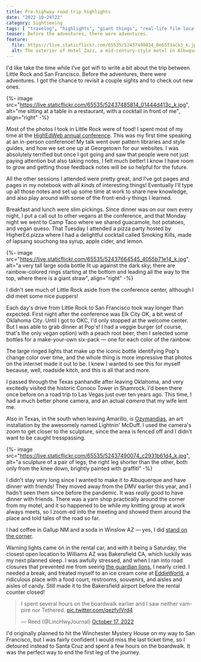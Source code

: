 ```yaml
---
title: Pre-highway road trip highlights
date: "2022-10-24T22"
category: Sightseeing
tags: [ "travelog", "highlights", "giant things", "real-life film locations", "car trouble", "arkansas", "oklahoma", "texas", "new mexico", "arizona", "california" ]
teaser: Before the adventures, there were adventures.
feature:
  file: https://live.staticflickr.com/65535/52437490834_0e65f3acb3_k.jpg
  alt: The exterior of Hotel Zazz, a mid-century-style motel in Albuquerque. There are two stories, with a white facade, turquoise doors, and bold-colored artificial flowers decorating the railing.
---
```


I'd like take the time while I've got wifi to write a bit about the trip between Little Rock and San Francisco. Before the adventures, there were adventures. I got the chance to revisit a couple sights and to check out new ones.

{%- image src="https://live.staticflickr.com/65535/52437485814_01444d413c_k.jpg", alt="me sitting at a table in a restaurant, with a cocktail in front of me", align="right" -%}

Most of the photos I took in Little Rock were of food! I spent most of my time at the [HighEdWeb annual conference](https://events.highedweb.org/heweb22). This was my first time speaking at an in-person conference! My talk went over pattern libraries and style guides, and how we set one up at Georgetown for our websites. I was absolutely terrified but once I got going and saw that people were not just paying attention but also taking notes, I felt much better! I know I have room to grow and getting those feedback notes will be so helpful for the future.

All the other sessions I attended were pretty great, and I've got pages and pages in my notebook with all _kinds_ of interesting things! Eventually I'll type up all those notes and set up some time at work to share new knowledge, and also play around with some of the front-end-y things I learned.

Breakfast and lunch were slim pickings. Since dinner was on our own every night, I put a call out to other vegans at the conference, and that Monday night we went to Camp Taco where we shared guacamole, hot potatoes, and vegan queso. That Tuesday I attended a pizza party hosted by HigherEd.pizza where I had a delightful cocktail called Smoking Kills, made of lapsang souchong tea syrup, apple cider, and lemon.

{%- image src="https://live.staticflickr.com/65535/52437664545_4055b71e14_k.jpg", alt="a very tall large soda bottle lit up against the dark sky; there are rainbow-colored rings starting at the bottom and leading all the way to the top, where there is a giant straw", align="right" -%}

I didn't see much of Little Rock aside from the conference center, although I did meet some nice puppers!

Each day's drive from Little Rock to San Francisco took way longer than expected. First night after the conference was Elk City OK, a bit west of Oklahoma City. Until I got to OKC, I'd only stopped at the welcome center. But I was able to grab dinner at Pop's! I had a veggie burger (of course, that's the only vegan option) with a peach root beer, then I selected some bottles for a make-your-own six-pack &#8212; one for each color of the rainbow.

The large ringed lights that make up the iconic bottle identifying Pop's change color over time, and the whole thing is more impressive that photos on the internet made it out to be. I knew I wanted to see this for myself because, well, roadside kitch, and this is all that and more.

I passed through the Texas panhandle after leaving Oklahoma, and very excitedly visited the historic Conoco Tower in Shamrock. I'd been there once before on a road trip to Las Vegas just over ten years ago. This time, I had a much better phone camera, and an actual _camera_ that my wife lent me.

Also in Texas, in the south when leaving Amarillo, is [Ozymandias](https://www.atlasobscura.com/places/ozymandias-plains), an art installation by the awesomely named Lightnin' McDuff. I used the camera's zoom to get closer to the sculpture, since the area is fenced off and I didn't want to be caught tresspassing.

{%- image src="https://live.staticflickr.com/65535/52437490074_c2931b61d4_k.jpg", alt="a sculpture of a pair of legs, the right leg shorter than the other, both only from the knee down, brightly painted with graffiti" -%}

I didn't stay very long since I wanted to make it to Albuquerque and have dinner with friends! They moved away from the DMV earlier this year, and I hadn't seen them since before the pandemic. It was _really_ good to have dinner with friends. There was a yarn shop practically around the corner from my motel, and it so happened to be while my knitting group at work always meets, so I zoom-ed into the meeting and showed them around the place and told tales of the road so far.

I had coffee in Gallup NM and a soda in Winslow AZ &#8212; yes, I did [stand on the corner](https://www.visitwinslow.com/standing-on-the-corner-park/).

Warning lights came on in the rental car, and with it being a Saturday, the closest open location to Williams AZ was Bakersfield CA, which luckily was my next planned sleep. I was awfully stressed, and when I ran into road closures that prevented me from seeing [the guardian lions](https://www.atlasobscura.com/places/guardian-lions-of-route), I nearly cried. I needed a break, and treated myself to an ice cream cone at [EddieWorld](https://eddieworld.com/), a ridiculous place with a food court, restrooms, souvenirs, and aisles and aisles of candy. Still made it to the Bakersfield airport before the rental counter closed!

<blockquote class="twitter-tweet" data-theme="dark"><p lang="en" dir="ltr">I spent several hours on the boardwalk earlier and I saw neither vampire nor Tethered. <a href="https://t.co/qezfvIVrd4">pic.twitter.com/qezfvIVrd4</a></p>&mdash; Reed (@LincHwyJournal) <a href="https://twitter.com/LincHwyJournal/status/1581874111378096128?ref_src=twsrc%5Etfw">October 17, 2022</a></blockquote> <script async src="https://platform.twitter.com/widgets.js" charset="utf-8"></script>

I'd originally planned to hit the Winchester Mystery House on my way to San Francisco, but I was fairly confident I would miss the last ticket time, so I detoured instead to Santa Cruz and spent a few hours on the boardwalk. It was the perfect way to end the first leg of the journey.
